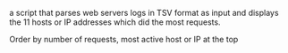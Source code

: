 a script that parses web servers logs in TSV format as input and displays the 11 hosts or IP addresses which did the most requests.

Order by number of requests, most active host or IP at the top
